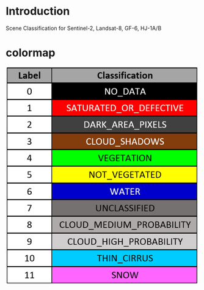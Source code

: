 # Introduction
Scene Classification for Sentinel-2, Landsat-8, GF-6, HJ-1A/B
# colormap
![Image text](https://github.com/Quason/scene-classification/blob/master/img/cmap.png)
